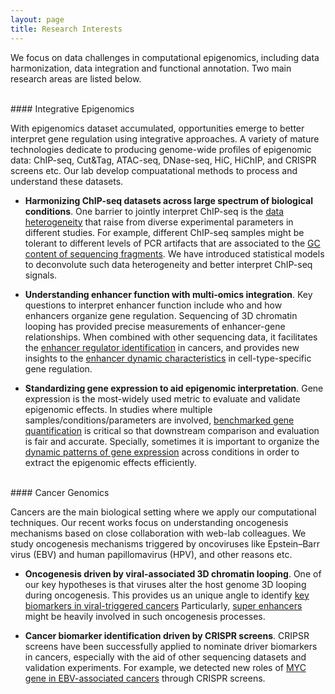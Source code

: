 ```yaml
---
layout: page
title: Research Interests
---
```

We focus on data challenges in computational epigenomics, including data 
harmonization, data integration and functional annotation. Two main research areas
are listed below.


<br>
#### Integrative Epigenomics 

With epigenomics dataset accumulated, opportunities emerge to better interpret gene 
regulation using integrative approaches. A variety of mature technologies dedicate
to producing genome-wide profiles of epigenomic data: ChIP-seq, Cut&Tag, ATAC-seq, 
DNase-seq, HiC, HiChIP, and CRISPR screens etc. Our lab develop compuatational methods
to process and understand these datasets.

 - **Harmonizing ChIP-seq datasets across large spectrum of biological conditions**.
   One barrier to jointly interpret ChIP-seq is the [data  heterogeneity](https://doi.org/10.1093/nargab/lqab098) 
   that raise from diverse experimental parameters in different studies. For example,
   different ChIP-seq samples might be tolerant to different levels of PCR artifacts 
   that are associated to the [GC content of sequencing fragments](https://doi.org/10.1101/gr.220673.117).
   We have introduced statistical models to deconvolute such data heterogeneity and
   better interpret ChIP-seq signals.

 - **Understanding enhancer function with multi-omics integration**. Key questions to
   interpret enhancer function include who and how enhancers organize gene regulation.
   Sequencing of 3D chromatin looping has provided precise measurements of enhancer-gene
   relationships. When combined with other sequencing data, it facilitates the [enhancer
   regulator identification](https://doi.org/10.1038/s41467-020-20136-w) in cancers,
   and provides new insights to the [enhancer dynamic characteristics](https://doi.org/10.1093/nar/gkac141)
   in cell-type-specific gene regulation.

 - **Standardizing gene expression to aid epigenomic interpretation**. Gene expression
   is the most-widely used metric to evaluate and validate epigenomic effects. In studies 
   where multiple samples/conditions/parameters are involved, [benchmarked gene 
   quantification](https://doi.org/10.1186/s13059-016-0940-1) is critical so that 
   downstream comparison and evaluation is fair and accurate. Specially, sometimes it is
   important to organize the [dynamic patterns of gene expression](https://doi.org/10.1128/JVI.00226-19)
   across conditions in order to extract the epigenomic effects efficiently.


<br>
#### Cancer Genomics

Cancers are the main biological setting where we apply our computational techniques. Our
recent works focus on understanding oncogenesis mechanisms based on close collaboration
with web-lab colleagues. We study oncogenesis mechanisms triggered by oncoviruses like
Epstein–Barr virus (EBV) and human papillomavirus (HPV), and other reasons etc.

 - **Oncogenesis driven by viral-associated 3D chromatin looping**. One of our key hypotheses
   is that viruses alter the host genome 3D looping during oncogenesis. This provides us an
   unique angle to identify [key biomarkers in viral-triggered cancers](https://doi.org/10.1038/s41467-020-20136-w)
   Particularly, [super enhancers](https://doi.org/10.1128/JVI.00513-19) might be heavily 
   involved in such oncogenesis processes. 

 - **Cancer biomarker identification driven by CRISPR screens**. CRIPSR screens have been
   successfully applied to nominate driver biomarkers in cancers, especially with the aid of
   other sequencing datasets and validation experiments. For example, we detected new roles 
   of [MYC gene in EBV-associated cancers](https://doi.org/10.1016/j.molcel.2020.03.025)
   through CRISPR screens.  
